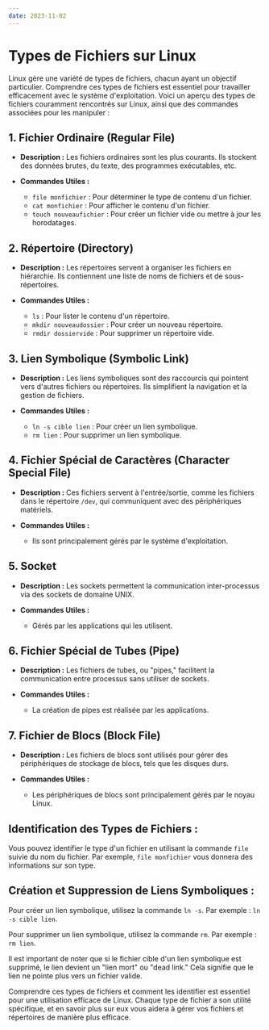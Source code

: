 ```yaml
---
date: 2023-11-02
---
```


# Types de Fichiers sur Linux

Linux gère une variété de types de fichiers, chacun ayant un objectif particulier. Comprendre ces types de fichiers est essentiel pour travailler efficacement avec le système d'exploitation. Voici un aperçu des types de fichiers couramment rencontrés sur Linux, ainsi que des commandes associées pour les manipuler :

## 1. Fichier Ordinaire (Regular File)

- **Description :** Les fichiers ordinaires sont les plus courants. Ils stockent des données brutes, du texte, des programmes exécutables, etc.

- **Commandes Utiles :**
  - `file monfichier` : Pour déterminer le type de contenu d'un fichier.
  - `cat monfichier` : Pour afficher le contenu d'un fichier.
  - `touch nouveaufichier` : Pour créer un fichier vide ou mettre à jour les horodatages.

## 2. Répertoire (Directory)

- **Description :** Les répertoires servent à organiser les fichiers en hiérarchie. Ils contiennent une liste de noms de fichiers et de sous-répertoires.

- **Commandes Utiles :**
  - `ls` : Pour lister le contenu d'un répertoire.
  - `mkdir nouveaudossier` : Pour créer un nouveau répertoire.
  - `rmdir dossiervide` : Pour supprimer un répertoire vide.

## 3. Lien Symbolique (Symbolic Link)

- **Description :** Les liens symboliques sont des raccourcis qui pointent vers d'autres fichiers ou répertoires. Ils simplifient la navigation et la gestion de fichiers.

- **Commandes Utiles :**
  - `ln -s cible lien` : Pour créer un lien symbolique.
  - `rm lien` : Pour supprimer un lien symbolique.

## 4. Fichier Spécial de Caractères (Character Special File)

- **Description :** Ces fichiers servent à l'entrée/sortie, comme les fichiers dans le répertoire `/dev`, qui communiquent avec des périphériques matériels.

- **Commandes Utiles :**
  - Ils sont principalement gérés par le système d'exploitation.

## 5. Socket

- **Description :** Les sockets permettent la communication inter-processus via des sockets de domaine UNIX.

- **Commandes Utiles :**
  - Gérés par les applications qui les utilisent.

## 6. Fichier Spécial de Tubes (Pipe)

- **Description :** Les fichiers de tubes, ou "pipes," facilitent la communication entre processus sans utiliser de sockets.

- **Commandes Utiles :**
  - La création de pipes est réalisée par les applications.

## 7. Fichier de Blocs (Block File)

- **Description :** Les fichiers de blocs sont utilisés pour gérer des périphériques de stockage de blocs, tels que les disques durs.

- **Commandes Utiles :**
  - Les périphériques de blocs sont principalement gérés par le noyau Linux.

## Identification des Types de Fichiers :

Vous pouvez identifier le type d'un fichier en utilisant la commande `file` suivie du nom du fichier. Par exemple, `file monfichier` vous donnera des informations sur son type.

## Création et Suppression de Liens Symboliques :

Pour créer un lien symbolique, utilisez la commande `ln -s`. Par exemple : `ln -s cible lien`.

Pour supprimer un lien symbolique, utilisez la commande `rm`. Par exemple : `rm lien`.

Il est important de noter que si le fichier cible d'un lien symbolique est supprimé, le lien devient un "lien mort" ou "dead link." Cela signifie que le lien ne pointe plus vers un fichier valide.

Comprendre ces types de fichiers et comment les identifier est essentiel pour une utilisation efficace de Linux. Chaque type de fichier a son utilité spécifique, et en savoir plus sur eux vous aidera à gérer vos fichiers et répertoires de manière plus efficace.